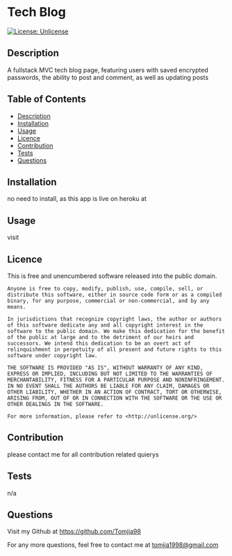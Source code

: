 # Tech Blog

  [![License: Unlicense](https://img.shields.io/badge/license-Unlicense-blue.svg)](http://unlicense.org/)

  ## Description

  A fullstack MVC tech blog page, featuring users with saved encrypted passwords, the ability to post and comment, as well as updating posts

  ## Table of Contents

  - [Description](#description)
  - [Installation](#installation)
  - [Usage](#usage)
  - [Licence](#licence)
  - [Contribution](#contribution)
  - [Tests](#tests)
  - [Questions](#questions)

  ## Installation

  no need to install, as this app is live on heroku at

  ## Usage

  visit

  ## Licence

  This is free and unencumbered software released into the public domain.

    Anyone is free to copy, modify, publish, use, compile, sell, or
    distribute this software, either in source code form or as a compiled
    binary, for any purpose, commercial or non-commercial, and by any
    means.
    
    In jurisdictions that recognize copyright laws, the author or authors
    of this software dedicate any and all copyright interest in the
    software to the public domain. We make this dedication for the benefit
    of the public at large and to the detriment of our heirs and
    successors. We intend this dedication to be an overt act of
    relinquishment in perpetuity of all present and future rights to this
    software under copyright law.
    
    THE SOFTWARE IS PROVIDED "AS IS", WITHOUT WARRANTY OF ANY KIND,
    EXPRESS OR IMPLIED, INCLUDING BUT NOT LIMITED TO THE WARRANTIES OF
    MERCHANTABILITY, FITNESS FOR A PARTICULAR PURPOSE AND NONINFRINGEMENT.
    IN NO EVENT SHALL THE AUTHORS BE LIABLE FOR ANY CLAIM, DAMAGES OR
    OTHER LIABILITY, WHETHER IN AN ACTION OF CONTRACT, TORT OR OTHERWISE,
    ARISING FROM, OUT OF OR IN CONNECTION WITH THE SOFTWARE OR THE USE OR
    OTHER DEALINGS IN THE SOFTWARE.
    
    For more information, please refer to <http://unlicense.org/>

  ## Contribution

  please contact me for all contribution related quierys

  ## Tests

  n/a

  ## Questions

  Visit my Github at
  https://github.com/Tomjia98

  For any more questions, feel free to contact me at tomjia1998@gmail.com
  